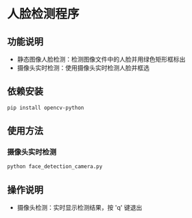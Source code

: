 # 人脸检测程序

## 功能说明
- 静态图像人脸检测：检测图像文件中的人脸并用绿色矩形框标出
- 摄像头实时检测：使用摄像头实时检测人脸并框选

## 依赖安装
```bash
pip install opencv-python
```

## 使用方法

### 摄像头实时检测
```bash
python face_detection_camera.py
```

## 操作说明
- 摄像头检测：实时显示检测结果，按 'q' 键退出
